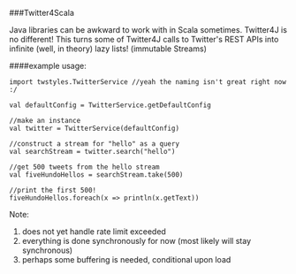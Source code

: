 ###Twitter4Scala

Java libraries can be awkward to work with in Scala sometimes.
Twitter4J is no different!
This turns some of Twitter4J calls to Twitter's REST APIs into infinite (well, in theory) lazy lists!
(immutable Streams)

####example usage:

```
import twstyles.TwitterService //yeah the naming isn't great right now :/

val defaultConfig = TwitterService.getDefaultConfig

//make an instance
val twitter = TwitterService(defaultConfig)

//construct a stream for "hello" as a query
val searchStream = twitter.search("hello")

//get 500 tweets from the hello stream
val fiveHundoHellos = searchStream.take(500)

//print the first 500!
fiveHundoHellos.foreach(x => println(x.getText))
```

Note:
1. does not yet handle rate limit exceeded
2. everything is done synchronously for now (most likely will stay synchronous)
3. perhaps some buffering is needed, conditional upon load
